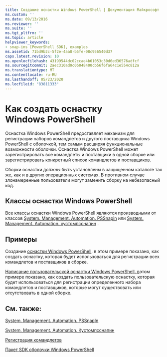 ```yaml
---
title: Создание оснастки Windows PowerShell | Документация Майкрософт
ms.custom: ''
ms.date: 09/13/2016
ms.reviewer: ''
ms.suite: ''
ms.tgt_pltfrm: ''
ms.topic: article
helpviewer_keywords:
- snap-ins [PowerShell SDK], examples
ms.assetid: 71bd9b2c-5f2e-4aa8-b5fe-08c956540d37
caps.latest.revision: 10
ms.openlocfilehash: 43199544dc02ccae4b61053c30d6ed36576adfcf
ms.sourcegitcommit: 2aec310ad0c0b048400cb56f6fa64c1e554c812a
ms.translationtype: MT
ms.contentlocale: ru-RU
ms.lasthandoff: 05/23/2020
ms.locfileid: "83811333"
---
```

# <a name="how-to-create-a-windows-powershell-snap-in"></a>Как создать оснастку Windows PowerShell

Оснастка Windows PowerShell предоставляет механизм для регистрации наборов командлетов и другого поставщика Windows PowerShell с оболочкой, тем самым расширяя функциональные возможности оболочки. Оснастка Windows PowerShell может зарегистрировать все командлеты и поставщики в одной сборке или зарегистрировать конкретный список командлетов и поставщиков.

Сборки оснастки должны быть установлены в защищенном каталоге так же, как и в других операционных системах. В противном случае злонамеренные пользователи могут заменить сборку на небезопасный код.

## <a name="windows-powershell-snap-in-classes"></a>Классы оснастки Windows PowerShell

Все классы оснастки Windows PowerShell являются производными от классов [System. Management. Automation. PSSnapin](/dotnet/api/System.Management.Automation.PSSnapIn) или [System. Management. Automation. кустомпсснапин](/dotnet/api/System.Management.Automation.CustomPSSnapIn) .

## <a name="examples"></a>Примеры

Создание [оснастки Windows PowerShell](./writing-a-windows-powershell-snap-in.md). в этом примере показано, как создать оснастку, которая будет использоваться для регистрации всех командлетов и поставщиков в сборке.

[Написание пользовательской оснастки Windows PowerShell. в](./writing-a-custom-windows-powershell-snap-in.md)этом примере показано, как создать пользовательскую оснастку, которая будет использоваться для регистрации определенного набора командлетов и поставщиков, которые могут существовать или отсутствовать в одной сборке.

## <a name="see-also"></a>См. также:

[System. Management. Automation. PSSnapIn](/dotnet/api/System.Management.Automation.PSSnapIn)

[System. Management. Automation. Кустомпсснапин](/dotnet/api/System.Management.Automation.CustomPSSnapIn)

[Регистрация командлетов](./registering-cmdlets.md)

[Пакет SDK оболочки Windows PowerShell](../windows-powershell-reference.md)
